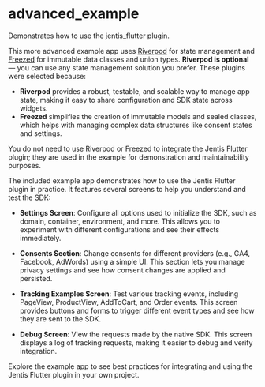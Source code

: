 # advanced_example

Demonstrates how to use the jentis_flutter plugin.

This more advanced example app uses [Riverpod](https://riverpod.dev/) for state management and [Freezed](https://pub.dev/packages/freezed) for immutable data classes and union types. **Riverpod is optional** — you can use any state management solution you prefer. These plugins were selected because:

- **Riverpod** provides a robust, testable, and scalable way to manage app state, making it easy to share configuration and SDK state across widgets.
- **Freezed** simplifies the creation of immutable models and sealed classes, which helps with managing complex data structures like consent states and settings.

You do not need to use Riverpod or Freezed to integrate the Jentis Flutter plugin; they are used in the example for demonstration and maintainability purposes.

The included example app demonstrates how to use the Jentis Flutter plugin in practice. It features several screens to help you understand and test the SDK:

- **Settings Screen**: Configure all options used to initialize the SDK, such as domain, container, environment, and more. This allows you to experiment with different configurations and see their effects immediately.

- **Consents Section**: Change consents for different providers (e.g., GA4, Facebook, AdWords) using a simple UI. This section lets you manage privacy settings and see how consent changes are applied and persisted.

- **Tracking Examples Screen**: Test various tracking events, including PageView, ProductView, AddToCart, and Order events. This screen provides buttons and forms to trigger different event types and see how they are sent to the SDK.

- **Debug Screen**: View the requests made by the native SDK. This screen displays a log of tracking requests, making it easier to debug and verify integration.

Explore the example app to see best practices for integrating and using the Jentis Flutter plugin in your own project.

